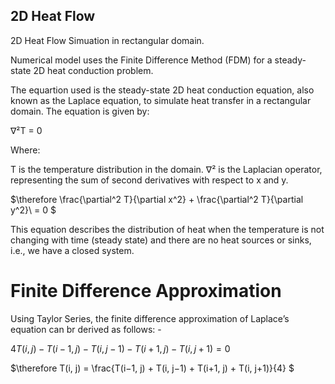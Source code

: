 ## 2D Heat Flow

2D Heat Flow Simuation in rectangular domain.

Numerical model uses the Finite Difference Method (FDM) for a steady-state 2D heat conduction problem.

The equartion used is the steady-state 2D heat conduction equation, also known as the Laplace equation, to simulate heat transfer in a rectangular domain. The equation is given by:

∇²T = 0

Where:

T is the temperature distribution in the domain.
∇² is the Laplacian operator, representing the sum of second derivatives with respect to x and y.

 $\therefore \\frac{\partial^2 T}{\partial x^2} + \frac{\partial^2 T}{\partial y^2}\ = 0 $
      
This equation describes the distribution of heat when the temperature is not changing with time (steady state) and there are no heat sources or sinks, i.e., we have a closed system.

# Finite Difference Approximation
Using Taylor Series, the finite difference approximation of Laplace’s equation can br derived as follows: -

$4T(i, j) − T(i−1, j) − T(i, j−1) − T(i+1, j) − T(i, j+1) = 0$


$\therefore T(i, j) = \frac{T(i−1, j) + T(i, j−1) + T(i+1, j) + T(i, j+1)}{4} $
